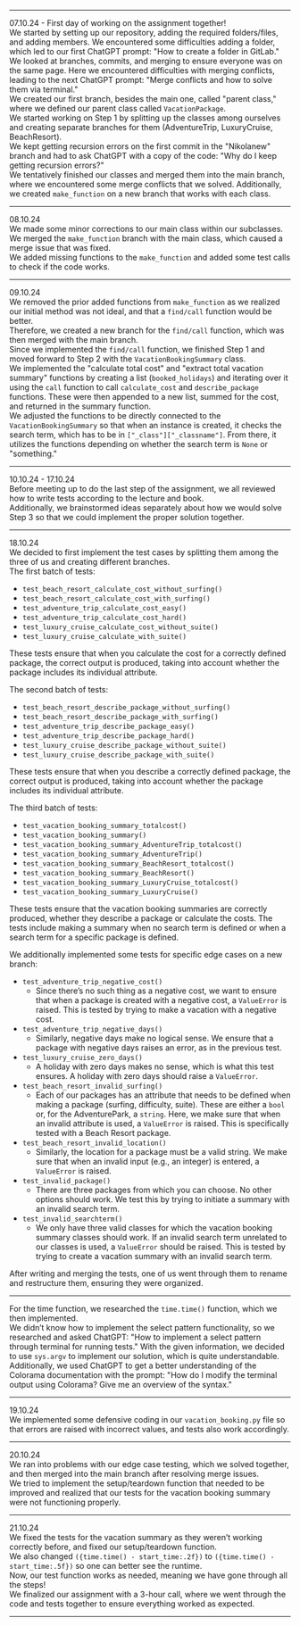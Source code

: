 
---

07.10.24 - First day of working on the assignment together!  
We started by setting up our repository, adding the required folders/files, and adding members. We encountered some difficulties adding a folder, which led to our first ChatGPT prompt: "How to create a folder in GitLab."  
We looked at branches, commits, and merging to ensure everyone was on the same page. Here we encountered difficulties with merging conflicts, leading to the next ChatGPT prompt: "Merge conflicts and how to solve them via terminal."  
We created our first branch, besides the main one, called "parent class," where we defined our parent class called `VacationPackage`.  
We started working on Step 1 by splitting up the classes among ourselves and creating separate branches for them (AdventureTrip, LuxuryCruise, BeachResort).  
We kept getting recursion errors on the first commit in the "Nikolanew" branch and had to ask ChatGPT with a copy of the code: "Why do I keep getting recursion errors?"  
We tentatively finished our classes and merged them into the main branch, where we encountered some merge conflicts that we solved. Additionally, we created `make_function` on a new branch that works with each class.

---

08.10.24  
We made some minor corrections to our main class within our subclasses.  
We merged the `make_function` branch with the main class, which caused a merge issue that was fixed.  
We added missing functions to the `make_function` and added some test calls to check if the code works.

---

09.10.24  
We removed the prior added functions from `make_function` as we realized our initial method was not ideal, and that a `find/call` function would be better.  
Therefore, we created a new branch for the `find/call` function, which was then merged with the main branch.  
Since we implemented the `find/call` function, we finished Step 1 and moved forward to Step 2 with the `VacationBookingSummary` class.  
We implemented the "calculate total cost" and "extract total vacation summary" functions by creating a list (`booked_holidays`) and iterating over it using the `call` function to call `calculate_cost` and `describe_package` functions. These were then appended to a new list, summed for the cost, and returned in the summary function.  
We adjusted the functions to be directly connected to the `VacationBookingSummary` so that when an instance is created, it checks the search term, which has to be in `["_class"]["_classname"]`. From there, it utilizes the functions depending on whether the search term is `None` or "something."

---

10.10.24 - 17.10.24  
Before meeting up to do the last step of the assignment, we all reviewed how to write tests according to the lecture and book.  
Additionally, we brainstormed ideas separately about how we would solve Step 3 so that we could implement the proper solution together.

---

18.10.24  
We decided to first implement the test cases by splitting them among the three of us and creating different branches.  
The first batch of tests:  
- `test_beach_resort_calculate_cost_without_surfing()`
- `test_beach_resort_calculate_cost_with_surfing()`
- `test_adventure_trip_calculate_cost_easy()`
- `test_adventure_trip_calculate_cost_hard()`
- `test_luxury_cruise_calculate_cost_without_suite()`
- `test_luxury_cruise_calculate_with_suite()`  

These tests ensure that when you calculate the cost for a correctly defined package, the correct output is produced, taking into account whether the package includes its individual attribute.  

The second batch of tests:  
- `test_beach_resort_describe_package_without_surfing()`
- `test_beach_resort_describe_package_with_surfing()`
- `test_adventure_trip_describe_package_easy()`
- `test_adventure_trip_describe_package_hard()`
- `test_luxury_cruise_describe_package_without_suite()`
- `test_luxury_cruise_describe_package_with_suite()`  

These tests ensure that when you describe a correctly defined package, the correct output is produced, taking into account whether the package includes its individual attribute.  

The third batch of tests:  
- `test_vacation_booking_summary_totalcost()`
- `test_vacation_booking_summary()`
- `test_vacation_booking_summary_AdventureTrip_totalcost()`
- `test_vacation_booking_summary_AdventureTrip()`
- `test_vacation_booking_summary_BeachResort_totalcost()`
- `test_vacation_booking_summary_BeachResort()`
- `test_vacation_booking_summary_LuxuryCruise_totalcost()`
- `test_vacation_booking_summary_LuxuryCruise()`  

These tests ensure that the vacation booking summaries are correctly produced, whether they describe a package or calculate the costs. The tests include making a summary when no search term is defined or when a search term for a specific package is defined.  

We additionally implemented some tests for specific edge cases on a new branch:  
- `test_adventure_trip_negative_cost()`
    - Since there’s no such thing as a negative cost, we want to ensure that when a package is created with a negative cost, a `ValueError` is raised. This is tested by trying to make a vacation with a negative cost.  
- `test_adventure_trip_negative_days()`
    - Similarly, negative days make no logical sense. We ensure that a package with negative days raises an error, as in the previous test.  
- `test_luxury_cruise_zero_days()`
    - A holiday with zero days makes no sense, which is what this test ensures. A holiday with zero days should raise a `ValueError`.  
- `test_beach_resort_invalid_surfing()`
    - Each of our packages has an attribute that needs to be defined when making a package (surfing, difficulty, suite). These are either a `bool` or, for the AdventurePark, a `string`. Here, we make sure that when an invalid attribute is used, a `ValueError` is raised. This is specifically tested with a Beach Resort package.  
- `test_beach_resort_invalid_location()`
    - Similarly, the location for a package must be a valid string. We make sure that when an invalid input (e.g., an integer) is entered, a `ValueError` is raised.  
- `test_invalid_package()`
    - There are three packages from which you can choose. No other options should work. We test this by trying to initiate a summary with an invalid search term.  
- `test_invalid_searchterm()`
    - We only have three valid classes for which the vacation booking summary classes should work. If an invalid search term unrelated to our classes is used, a `ValueError` should be raised. This is tested by trying to create a vacation summary with an invalid search term.  

After writing and merging the tests, one of us went through them to rename and restructure them, ensuring they were organized.

---

For the time function, we researched the `time.time()` function, which we then implemented.  
We didn’t know how to implement the select pattern functionality, so we researched and asked ChatGPT: "How to implement a select pattern through terminal for running tests." With the given information, we decided to use `sys.argv` to implement our solution, which is quite understandable.  
Additionally, we used ChatGPT to get a better understanding of the Colorama documentation with the prompt: "How do I modify the terminal output using Colorama? Give me an overview of the syntax."

---

19.10.24  
We implemented some defensive coding in our `vacation_booking.py` file so that errors are raised with incorrect values, and tests also work accordingly.

---

20.10.24  
We ran into problems with our edge case testing, which we solved together, and then merged into the main branch after resolving merge issues.  
We tried to implement the setup/teardown function that needed to be improved and realized that our tests for the vacation booking summary were not functioning properly.

---

21.10.24  
We fixed the tests for the vacation summary as they weren’t working correctly before, and fixed our setup/teardown function.  
We also changed `({time.time() - start_time:.2f})` to `({time.time() - start_time:.5f})` so one can better see the runtime.  
Now, our test function works as needed, meaning we have gone through all the steps!  
We finalized our assignment with a 3-hour call, where we went through the code and tests together to ensure everything worked as expected.

--- 


